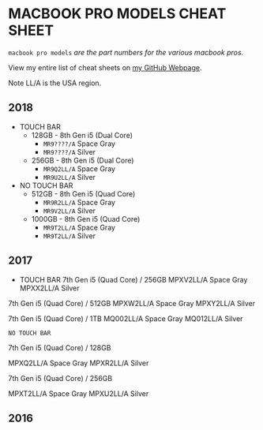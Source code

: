 # MACBOOK PRO MODELS CHEAT SHEET

`macbook pro models` _are the part numbers for the various macbook pros._

View my entire list of cheat sheets on
[my GitHub Webpage](https://jeffdecola.github.io/my-cheat-sheets/).

Note LL/A is the USA region.

## 2018

* TOUCH BAR
  * 128GB - 8th Gen i5 (Dual Core)
	* `MR9????/A`	Space Gray
    * `MR9????/A`	Silver
  * 256GB - 8th Gen i5 (Dual Core)
    * `MR9Q2LL/A`	Space Gray
    * `MR9U2LL/A`	Silver
* NO TOUCH BAR
  * 512GB - 8th Gen i5 (Quad Core)
    * `MR9R2LL/A`	Space Gray
    * `MR9V2LL/A`	Silver
  * 1000GB - 8th Gen i5 (Quad Core)
    * `MR9T2LL/A`	Space Gray
    * `MR9T2LL/A`	Silver

## 2017

* TOUCH BAR
7th Gen i5 (Quad Core) / 256GB
MPXV2LL/A 	Space Gray
MPXX2LL/A 	Silver

7th Gen i5 (Quad Core) / 512GB
MPXW2LL/A	Space Gray
MPXY2LL/A	Silver

7th Gen i5 (Quad Core) / 1TB
MQ002LL/A	Space Gray
MQ012LL/A	Silver

	NO TOUCH BAR

7th Gen i5 (Quad Core) / 128GB

MPXQ2LL/A 	Space Gray
MPXR2LL/A 	Silver

7th Gen i5 (Quad Core) / 256GB

MPXT2LL/A	Space Gray
MPXU2LL/A	Silver


## 2016
